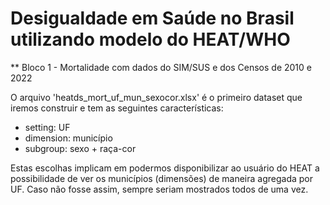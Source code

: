 # Desigualdade em Saúde no Brasil utilizando modelo do HEAT/WHO

** Bloco 1 - Mortalidade com dados do SIM/SUS e dos Censos de 2010 e 2022

O arquivo 'heatds_mort_uf_mun_sexocor.xlsx' é o primeiro dataset que iremos construir e tem as seguintes características:

* setting: UF
* dimension: município
* subgroup: sexo + raça-cor

Estas escolhas implicam em podermos disponibilizar ao usuário do HEAT a possibilidade de ver os municípios (dimensões) de maneira agregada por UF. Caso não fosse assim, sempre seriam mostrados todos de uma vez.